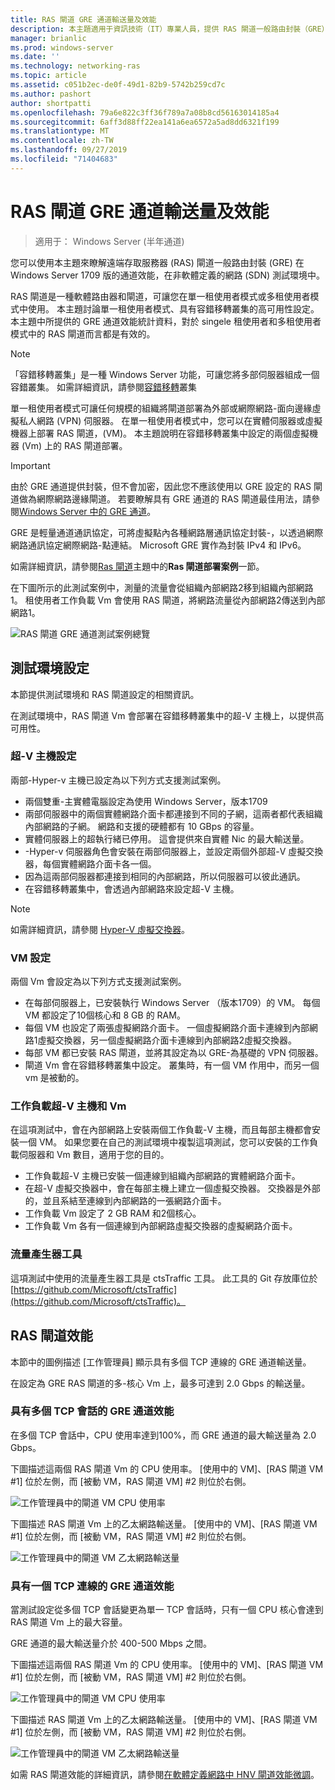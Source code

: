 ```yaml
---
title: RAS 閘道 GRE 通道輸送量及效能
description: 本主題適用于資訊技術（IT）專業人員，提供 RAS 閘道一般路由封裝（GRE）通道的輸送量效能資訊。
manager: brianlic
ms.prod: windows-server
ms.date: ''
ms.technology: networking-ras
ms.topic: article
ms.assetid: c051b2ec-de0f-49d1-82b9-5742b259cd7c
ms.author: pashort
author: shortpatti
ms.openlocfilehash: 79a6e822c3ff36f789a7a08b8cd56163014185a4
ms.sourcegitcommit: 6aff3d88ff22ea141a6ea6572a5ad8dd6321f199
ms.translationtype: MT
ms.contentlocale: zh-TW
ms.lasthandoff: 09/27/2019
ms.locfileid: "71404683"
---
```

# <a name="ras-gateway-gre-tunnel-throughput-and-performance"></a>RAS 閘道 GRE 通道輸送量及效能

>適用于： Windows Server \(半年通道\)

您可以使用本主題來瞭解遠端存取服務器 \(RAS\) 閘道一般路由封裝 \(GRE\) 在 Windows Server 1709 版的通道效能，在非軟體定義的網路 \(SDN\) 測試環境中。

RAS 閘道是一種軟體路由器和閘道，可讓您在單一租使用者模式或多租使用者模式中使用。 本主題討論單一租使用者模式、具有容錯移轉叢集的高可用性設定。 本主題中所提供的 GRE 通道效能統計資料，對於 singele 租使用者和多租使用者模式中的 RAS 閘道而言都是有效的。

>[!NOTE]
>「容錯移轉叢集」是一種 Windows Server 功能，可讓您將多部伺服器組成一個容錯叢集。 如需詳細資訊，請參閱[容錯移轉](../../../failover-clustering/failover-clustering-overview.md)叢集

單一租使用者模式可讓任何規模的組織將閘道部署為外部或網際網路\-面向邊緣虛擬私人網路 \(VPN\) 伺服器。 在單一租使用者模式中，您可以在實體伺服器或虛擬機器上部署 RAS 閘道，\(VM\)。 本主題說明在容錯移轉叢集中設定的兩個虛擬機器 \(Vm\) 上的 RAS 閘道部署。

>[!IMPORTANT]
>由於 GRE 通道提供封裝，但不會加密，因此您不應該使用以 GRE 設定的 RAS 閘道做為網際網路邊緣閘道。 若要瞭解具有 GRE 通道的 RAS 閘道最佳用法，請參閱[Windows Server 中的 GRE 通道](gre-tunneling-windows-server.md)。

GRE 是輕量通道通訊協定，可將虛擬點內各種網路層通訊協定封裝\-，以透過網際網路通訊協定網際網路\-點連結。 Microsoft GRE 實作為封裝 IPv4 和 IPv6。

如需詳細資訊，請參閱[Ras 閘道](https://docs.microsoft.com/windows-server/remote/remote-access/ras-gateway/ras-gateway#bkmk_deploy)主題中的**Ras 閘道部署案例**一節。 

在下圖所示的此測試案例中，測量的流量會從組織內部網路2移到組織內部網路1。 租使用者工作負載 Vm 會使用 RAS 閘道，將網路流量從內部網路2傳送到內部網路1。

![RAS 閘道 GRE 通道測試案例總覽](../../media/GRE-Tunnel-Perf/Gre-Infrastructure.jpg)

## <a name="test-environment-configuration"></a>測試環境設定

本節提供測試環境和 RAS 閘道設定的相關資訊。

在測試環境中，RAS 閘道 Vm 會部署在容錯移轉叢集中的超\-V 主機上，以提供高可用性。

### <a name="hyper-v-host-configuration"></a>超\-V 主機設定

兩部\-Hyper-v 主機已設定為以下列方式支援測試案例。 

- 兩個雙重\-主實體電腦設定為使用 Windows Server，版本1709
- 兩部伺服器中的兩個實體網路介面卡都連接到不同的子網，這兩者都代表組織內部網路的子網。 網路和支援的硬體都有 10 GBps 的容量。
- 實體伺服器上的超執行緒已停用。 這會提供來自實體 Nic 的最大輸送量。
- \-Hyper-v 伺服器角色會安裝在兩部伺服器上，並設定兩個外部超\-V 虛擬交換器，每個實體網路介面卡各一個。
- 因為這兩部伺服器都連接到相同的內部網路，所以伺服器可以彼此通訊。
- 在容錯移轉叢集中，會透過內部網路來設定超\-V 主機。 

>[!NOTE]
>如需詳細資訊，請參閱 [Hyper-V 虛擬交換器](https://docs.microsoft.com/windows-server/virtualization/hyper-v-virtual-switch/hyper-v-virtual-switch)。

### <a name="vm-configuration"></a>VM 設定

兩個 Vm 會設定為以下列方式支援測試案例。

- 在每部伺服器上，已安裝執行 Windows Server （版本1709）的 VM。 每個 VM 都設定了10個核心和 8 GB 的 RAM。
- 每個 VM 也設定了兩張虛擬網路介面卡。 一個虛擬網路介面卡連線到內部網路1虛擬交換器，另一個虛擬網路介面卡連線到內部網路2虛擬交換器。
- 每部 VM 都已安裝 RAS 閘道，並將其設定為以 GRE\-為基礎的 VPN 伺服器。
- 閘道 Vm 會在容錯移轉叢集中設定。 叢集時，有一個 VM 作用中，而另一個 vm 是被動的。

### <a name="workload-hyper-v-hosts-and-vms"></a>工作負載超\-V 主機和 Vm

在這項測試中，會在內部網路上安裝兩個工作負載\-V 主機，而且每部主機都會安裝一個 VM。 如果您要在自己的測試環境中複製這項測試，您可以安裝的工作負載伺服器和 Vm 數目，適用于您的目的。

- 工作負載超\-V 主機已安裝一個連線到組織內部網路的實體網路介面卡。
- 在超\-V 虛擬交換器中，會在每部主機上建立一個虛擬交換器。 交換器是外部的，並且系結至連線到內部網路的一張網路介面卡。
- 工作負載 Vm 設定了 2 GB RAM 和2個核心。
- 工作負載 Vm 各有一個連線到內部網路虛擬交換器的虛擬網路介面卡。

### <a name="traffic-generator-tool"></a>流量產生器工具

這項測試中使用的流量產生器工具是 ctsTraffic 工具。 此工具的 Git 存放庫位於[https://github.com/Microsoft/ctsTraffic](https://github.com/Microsoft/ctsTraffic)。

## <a name="ras-gateway-performance"></a>RAS 閘道效能

本節中的圖例描述 [工作管理員] 顯示具有多個 TCP 連線的 GRE 通道輸送量。

在設定為 GRE RAS 閘道的多\-核心 Vm 上，最多可達到 2.0 Gbps 的輸送量。

### <a name="gre-tunnel-performance-with-multiple-tcp-sessions"></a>具有多個 TCP 會話的 GRE 通道效能

在多個 TCP 會話中，CPU 使用率達到100%，而 GRE 通道的最大輸送量為 2.0 Gbps。

下圖描述這兩個 RAS 閘道 Vm 的 CPU 使用率。 [使用中的 VM]、[RAS 閘道 VM #1] 位於左側，而 [被動 VM，RAS 閘道 VM] #2 則位於右側。

![工作管理員中的閘道 VM CPU 使用率](../../media/GRE-Tunnel-Perf/Gre-Tunnel-01.jpg)

下圖描述 RAS 閘道 Vm 上的乙太網路輸送量。 [使用中的 VM]、[RAS 閘道 VM #1] 位於左側，而 [被動 VM，RAS 閘道 VM] #2 則位於右側。

![工作管理員中的閘道 VM 乙太網路輸送量](../../media/GRE-Tunnel-Perf/Gre-Tunnel-02.jpg)


### <a name="gre-tunnel-performance-with-one-tcp-connection"></a>具有一個 TCP 連線的 GRE 通道效能

當測試設定從多個 TCP 會話變更為單一 TCP 會話時，只有一個 CPU 核心會達到 RAS 閘道 Vm 上的最大容量。

GRE 通道的最大輸送量介於 400-500 Mbps 之間。

下圖描述這兩個 RAS 閘道 Vm 的 CPU 使用率。 [使用中的 VM]、[RAS 閘道 VM #1] 位於左側，而 [被動 VM，RAS 閘道 VM] #2 則位於右側。

![工作管理員中的閘道 VM CPU 使用率](../../media/GRE-Tunnel-Perf/Gre-Tunnel-03.jpg)


下圖描述 RAS 閘道 Vm 上的乙太網路輸送量。 [使用中的 VM]、[RAS 閘道 VM #1] 位於左側，而 [被動 VM，RAS 閘道 VM] #2 則位於右側。

![工作管理員中的閘道 VM 乙太網路輸送量](../../media/GRE-Tunnel-Perf/Gre-Tunnel-04.jpg)

如需 RAS 閘道效能的詳細資訊，請參閱[在軟體定義網路中 HNV 閘道效能微調](https://docs.microsoft.com/windows-server/administration/performance-tuning/subsystem/software-defined-networking/hnv-gateway-performance)。